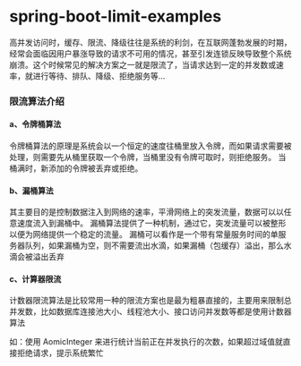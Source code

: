 # spring-boot-limit-examples

高并发访问时，缓存、限流、降级往往是系统的利剑，在互联网蓬勃发展的时期，经常会面临因用户暴涨导致的请求不可用的情况，甚至引发连锁反映导致整个系统崩溃。这个时候常见的解决方案之一就是限流了，当请求达到一定的并发数或速率，就进行等待、排队、降级、拒绝服务等...

### 限流算法介绍

#### a、令牌桶算法
令牌桶算法的原理是系统会以一个恒定的速度往桶里放入令牌，而如果请求需要被处理，则需要先从桶里获取一个令牌，当桶里没有令牌可取时，则拒绝服务。 当桶满时，新添加的令牌被丢弃或拒绝。

#### b、漏桶算法
其主要目的是控制数据注入到网络的速率，平滑网络上的突发流量，数据可以以任意速度流入到漏桶中。 漏桶算法提供了一种机制，通过它，突发流量可以被整形以便为网络提供一个稳定的流量。 漏桶可以看作是一个带有常量服务时间的单服务器队列，如果漏桶为空，则不需要流出水滴，如果漏桶（包缓存）溢出，那么水滴会被溢出丢弃

#### c、计算器限流
计数器限流算法是比较常用一种的限流方案也是最为粗暴直接的，主要用来限制总并发数，比如数据库连接池大小、线程池大小、接口访问并发数等都是使用计数器算法

如：使用 AomicInteger 来进行统计当前正在并发执行的次数，如果超过域值就直接拒绝请求，提示系统繁忙